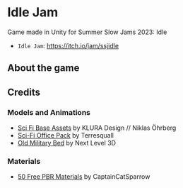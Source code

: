 # Idle Jam
Game made in Unity for Summer Slow Jams 2023: Idle

- `Idle Jam`: https://itch.io/jam/ssjidle

## About the game


## Credits

### Models and Animations
- [Sci Fi Base Assets](https://assetstore.unity.com/packages/3d/environments/sci-fi/sci-fi-base-assets-free-demo-pack-131284) by KLURA Design // Niklas Öhrberg
- [Sci-Fi Office Pack](https://assetstore.unity.com/packages/3d/environments/sci-fi/free-sci-fi-office-pack-195067) by Terresquall
- [Old Military Bed](https://assetstore.unity.com/packages/3d/props/interior/old-military-bed-40205) by Next Level 3D

### Materials
- [50 Free PBR Materials](https://assetstore.unity.com/packages/2d/textures-materials/50-free-pbr-materials-242760) by CaptainCatSparrow